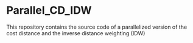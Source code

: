 # Parallel_CD_IDW
This repository contains the source code of a parallelized version of the cost distance and the inverse distance weighting (IDW)
